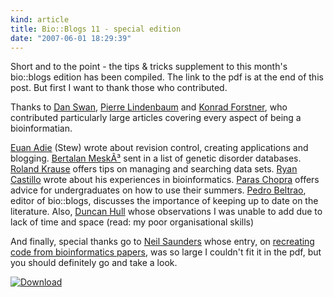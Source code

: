 ```yaml
--- 
kind: article
title: Bio::Blogs 11 - special edition
date: "2007-06-01 18:29:39"
---
```


Short and to the point - the tips &amp; tricks supplement to this month's 
bio::blogs edition has been compiled. The link to the pdf is at the end of this 
post. But first I want to thank those who contributed.

Thanks to <a href="http://metagenom.es/">Dan Swan</a>, <a 
href="http://plindenbaum.blogspot.com/">Pierre Lindenbaum</a> and <a 
href="http://konradscons.blogspot.com/">Konrad Forstner</a>, who contributed 
particularly large articles covering every aspect of being a bioinformatian.

<a href="https://twitter.com/stew">Euan Adie</a> (Stew) wrote about 
revision control, creating applications and blogging. <a 
href="http://scienceroll.com/">Bertalan MeskÃ³</a> sent in a list of genetic 
disorder databases. <a href="https://twitter.com/spitshine">Roland Krause</a> offers tips on 
managing and searching data sets. <a href="http://myfakeif.blogspot.com/">Ryan 
Castillo</a> wrote about his experiences in bioinformatics. <a 
href="http://paraschopra.com/blog/">Paras Chopra</a> offers advice for 
undergraduates on how to use their summers. <a 
href="http://www.evocellnet.com/p/research.html">Pedro Beltrao</a>, editor of bio::blogs, 
discusses the importance of keeping up to date on the literature. Also, <a 
href="https://twitter.com/dullhunk">Duncan Hull</a> whose observations 
I was unable to add due to lack of time and space (read: my poor organisational 
skills)

And finally, special thanks go to <a 
href="https://nsaunders.wordpress.com/">Neil Saunders</a> whose entry, on <a 
href="https://nsaunders.wordpress.com/2007/05/29/how-to-create-bioinformatics-code-from-a-published-article/">recreating 
code from bioinformatics papers</a>, was so large I couldn't fit it in the pdf, 
but you should definitely go and take a look.

<a href="http://bioinformatics-zen.s3.amazonaws.com/bioblogs/special_edition.pdf" title="Download"><img src="http://bioinformatics-zen.s3.amazonaws.com/icons/pdf.png" alt="Download" class="centre" /></a>
